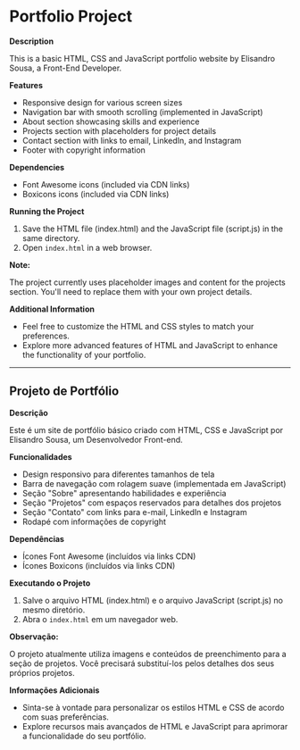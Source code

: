 # Portfolio Project

**Description**

This is a basic HTML, CSS and JavaScript portfolio website by Elisandro Sousa, a Front-End Developer.

**Features**

* Responsive design for various screen sizes
* Navigation bar with smooth scrolling (implemented in JavaScript)
* About section showcasing skills and experience
* Projects section with placeholders for project details
* Contact section with links to email, LinkedIn, and Instagram
* Footer with copyright information

**Dependencies**

* Font Awesome icons (included via CDN links)
* Boxicons icons (included via CDN links)

**Running the Project**

1. Save the HTML file (index.html) and the JavaScript file (script.js) in the same directory.
2. Open `index.html` in a web browser.

**Note:**

The project currently uses placeholder images and content for the projects section. You'll need to replace them with your own project details.

**Additional Information**

* Feel free to customize the HTML and CSS styles to match your preferences.
* Explore more advanced features of HTML and JavaScript to enhance the functionality of your portfolio.

-------------------------------------------------------------------------------------------------------------------------------------------------------------------

## Projeto de Portfólio

**Descrição**

Este é um site de portfólio básico criado com HTML, CSS e JavaScript por Elisandro Sousa, um Desenvolvedor Front-end.

**Funcionalidades**

* Design responsivo para diferentes tamanhos de tela
* Barra de navegação com rolagem suave (implementada em JavaScript)
* Seção "Sobre" apresentando habilidades e experiência
* Seção "Projetos" com espaços reservados para detalhes dos projetos
* Seção "Contato" com links para e-mail, LinkedIn e Instagram
* Rodapé com informações de copyright

**Dependências**

* Ícones Font Awesome (incluídos via links CDN)
* Ícones Boxicons (incluídos via links CDN)

**Executando o Projeto**

1. Salve o arquivo HTML (index.html) e o arquivo JavaScript (script.js) no mesmo diretório.
2. Abra o `index.html` em um navegador web.

**Observação:**

O projeto atualmente utiliza imagens e conteúdos de preenchimento para a seção de projetos. Você precisará substituí-los pelos detalhes dos seus próprios projetos.

**Informações Adicionais**

* Sinta-se à vontade para personalizar os estilos HTML e CSS de acordo com suas preferências.
* Explore recursos mais avançados de HTML e JavaScript para aprimorar a funcionalidade do seu portfólio.
